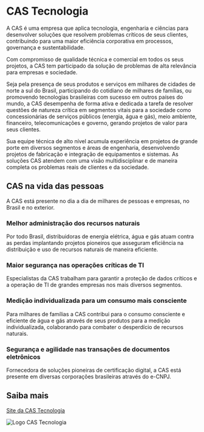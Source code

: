 # CAS Tecnologia

A CAS é uma empresa que aplica tecnologia, engenharia e ciências para desenvolver soluções que resolvem problemas críticos de seus clientes, contribuindo para uma maior eficiência corporativa em processos, governança e sustentabilidade.

Com compromisso de qualidade técnica e comercial em todos os seus projetos, a CAS tem participado da solução de problemas de alta relevância para empresas e sociedade.

Seja pela presença de seus produtos e serviços em milhares de cidades de norte a sul do Brasil, participando do cotidiano de milhares de famílias, ou promovendo tecnologias brasileiras com sucesso em outros países do mundo, a CAS desempenha de forma ativa e dedicada a tarefa de resolver questões de natureza crítica em segmentos vitais para a sociedade como concessionárias de serviços públicos (energia, água e gás), meio ambiente, financeiro, telecomunicações e governo, gerando projetos de valor para seus clientes.

Sua equipe técnica de alto nível acumula experiência em projetos de grande porte em diversos segmentos e áreas de engenharia, desenvolvendo projetos de fabricação e integração de equipamentos e sistemas. As soluções CAS atendem com uma visão multidisciplinar e de maneira completa os problemas reais de clientes e da sociedade.

## CAS na vida das pessoas

A CAS está presente no dia a dia de milhares de pessoas e empresas, no Brasil e no exterior.

### Melhor administração dos recursos naturais
Por todo Brasil, distribuidoras de energia elétrica, água e gás atuam contra as perdas implantando projetos pioneiros que asseguram eficiência na distribuição e uso de recursos naturais de maneira eficiente.

### Maior segurança nas operações críticas de TI 
Especialistas da CAS trabalham para garantir a proteção de dados críticos e a operação de TI de grandes empresas nos mais diversos segmentos.

### Medição individualizada para um consumo mais consciente
Para milhares de famílias a CAS contribui para o consumo consciente e eficiente de água e gás através de seus produtos para a medição individualizada, colaborando para combater o desperdício de recursos naturais.

### Segurança e agilidade nas transações de documentos eletrônicos
Fornecedora de soluções pioneiras de certificação digital, a CAS está presente em diversas corporações brasileiras através do e-CNPJ.

## Saiba mais

[Site da CAS Tecnologia](https://www.castecnologia.com.br/)

![Logo CAS Tecnologia](https://www.castecnologia.com.br/wp-content/uploads/2021/04/ciencias-150px.png)
